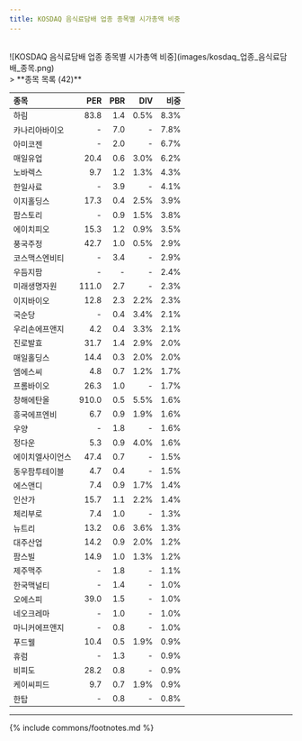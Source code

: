 ```yaml
---
title: KOSDAQ 음식료담배 업종 종목별 시가총액 비중
---
```

<br>
![KOSDAQ 음식료담배 업종 종목별 시가총액 비중](images/kosdaq_업종_음식료담배_종목.png)
<br>
> **종목 목록 (42)**<a id="list"></a>

| **종목** | **PER** | **PBR** | **DIV** | **비중** |
| :------- | ------: | ------: | ------: | -------: |
| 하림 | 83.8 | 1.4 | 0.5% | 8.3% |
| 카나리아바이오 | - | 7.0 | - | 7.8% |
| 아미코젠 | - | 2.0 | - | 6.7% |
| 매일유업 | 20.4 | 0.6 | 3.0% | 6.2% |
| 노바렉스 | 9.7 | 1.2 | 1.3% | 4.3% |
| 한일사료 | - | 3.9 | - | 4.1% |
| 이지홀딩스 | 17.3 | 0.4 | 2.5% | 3.9% |
| 팜스토리 | - | 0.9 | 1.5% | 3.8% |
| 에이치피오 | 15.3 | 1.2 | 0.9% | 3.5% |
| 풍국주정 | 42.7 | 1.0 | 0.5% | 2.9% |
| 코스맥스엔비티 | - | 3.4 | - | 2.9% |
| 우듬지팜 | - | - | - | 2.4% |
| 미래생명자원 | 111.0 | 2.7 | - | 2.3% |
| 이지바이오 | 12.8 | 2.3 | 2.2% | 2.3% |
| 국순당 | - | 0.4 | 3.4% | 2.1% |
| 우리손에프앤지 | 4.2 | 0.4 | 3.3% | 2.1% |
| 진로발효 | 31.7 | 1.4 | 2.9% | 2.0% |
| 매일홀딩스 | 14.4 | 0.3 | 2.0% | 2.0% |
| 엠에스씨 | 4.8 | 0.7 | 1.2% | 1.7% |
| 프롬바이오 | 26.3 | 1.0 | - | 1.7% |
| 창해에탄올 | 910.0 | 0.5 | 5.5% | 1.6% |
| 흥국에프엔비 | 6.7 | 0.9 | 1.9% | 1.6% |
| 우양 | - | 1.8 | - | 1.6% |
| 정다운 | 5.3 | 0.9 | 4.0% | 1.6% |
| 에이치엘사이언스 | 47.4 | 0.7 | - | 1.5% |
| 동우팜투테이블 | 4.7 | 0.4 | - | 1.5% |
| 에스앤디 | 7.4 | 0.9 | 1.7% | 1.4% |
| 인산가 | 15.7 | 1.1 | 2.2% | 1.4% |
| 체리부로 | 7.4 | 1.0 | - | 1.3% |
| 뉴트리 | 13.2 | 0.6 | 3.6% | 1.3% |
| 대주산업 | 14.2 | 0.9 | 2.0% | 1.2% |
| 팜스빌 | 14.9 | 1.0 | 1.3% | 1.2% |
| 제주맥주 | - | 1.8 | - | 1.1% |
| 한국맥널티 | - | 1.4 | - | 1.0% |
| 오에스피 | 39.0 | 1.5 | - | 1.0% |
| 네오크레마 | - | 1.0 | - | 1.0% |
| 마니커에프앤지 | - | 0.8 | - | 1.0% |
| 푸드웰 | 10.4 | 0.5 | 1.9% | 0.9% |
| 휴럼 | - | 1.3 | - | 0.9% |
| 비피도 | 28.2 | 0.8 | - | 0.9% |
| 케이씨피드 | 9.7 | 0.7 | 1.9% | 0.9% |
| 한탑 | - | 0.8 | - | 0.8% |

---
{% include commons/footnotes.md %}
